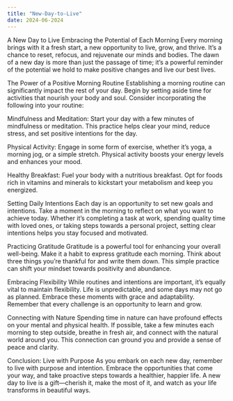 ```yaml
---
title: "New-Day-to-Live"
date: 2024-06-2024
---
```

A New Day to Live
Embracing the Potential of Each Morning
Every morning brings with it a fresh start, a new opportunity to live, grow, and thrive. It’s a chance to reset, refocus, and rejuvenate our minds and bodies. The dawn of a new day is more than just the passage of time; it’s a powerful reminder of the potential we hold to make positive changes and live our best lives.

The Power of a Positive Morning Routine
Establishing a morning routine can significantly impact the rest of your day. Begin by setting aside time for activities that nourish your body and soul. Consider incorporating the following into your routine:

Mindfulness and Meditation: Start your day with a few minutes of mindfulness or meditation. This practice helps clear your mind, reduce stress, and set positive intentions for the day.

Physical Activity: Engage in some form of exercise, whether it’s yoga, a morning jog, or a simple stretch. Physical activity boosts your energy levels and enhances your mood.

Healthy Breakfast: Fuel your body with a nutritious breakfast. Opt for foods rich in vitamins and minerals to kickstart your metabolism and keep you energized.

Setting Daily Intentions
Each day is an opportunity to set new goals and intentions. Take a moment in the morning to reflect on what you want to achieve today. Whether it’s completing a task at work, spending quality time with loved ones, or taking steps towards a personal project, setting clear intentions helps you stay focused and motivated.

Practicing Gratitude
Gratitude is a powerful tool for enhancing your overall well-being. Make it a habit to express gratitude each morning. Think about three things you’re thankful for and write them down. This simple practice can shift your mindset towards positivity and abundance.

Embracing Flexibility
While routines and intentions are important, it’s equally vital to maintain flexibility. Life is unpredictable, and some days may not go as planned. Embrace these moments with grace and adaptability. Remember that every challenge is an opportunity to learn and grow.

Connecting with Nature
Spending time in nature can have profound effects on your mental and physical health. If possible, take a few minutes each morning to step outside, breathe in fresh air, and connect with the natural world around you. This connection can ground you and provide a sense of peace and clarity.

Conclusion: Live with Purpose
As you embark on each new day, remember to live with purpose and intention. Embrace the opportunities that come your way, and take proactive steps towards a healthier, happier life. A new day to live is a gift—cherish it, make the most of it, and watch as your life transforms in beautiful ways.

